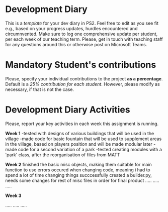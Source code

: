 # Development Diary
This is a *template* for your dev diary in PS2.
Feel free to edit as you see fit e.g., based on your progress updates, hurdles encountered and circumnvented.
Make sure to log one comprehensive update per student, per each week of our teaching term.
Please, get in touch with teaching staff for any questions around this or otherwise post on Microsoft Teams.

# Mandatory Student's contributions
Please, specify your individual contributions to the project **as a percentage**. 
Default is a *25% contribution for each student*. However, please modify as necessary, if that is not the case.

# Development Diary Activities
Please, report your key activities in each week this assignment is running.  

**Week 1**
-tested with designs of various buildings that will be used in the village
-made code for basic fountain that will be used to supplement areas in the village, based on players position and will be made modular later
-made code for a second variation of a park
-tested creating modules with a 'park' class, after the reorganisation of files from MATT

**Week 2**
finished the basic misc objects, making them suitable for main function to use
errors occured when changing code, meaning i had to spend a lot of time changing things
succcessfully created a builder.py, needs some changes for rest of misc files in order for final product
.....
.....
.....

**Week 3**

.....
.....
.....
